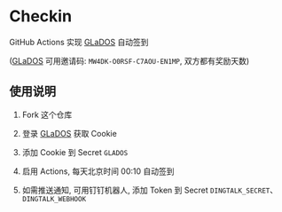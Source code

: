 # Checkin

GitHub Actions 实现 [GLaDOS][glados] 自动签到

([GLaDOS][glados] 可用邀请码: `MW4DK-O0RSF-C7AOU-EN1MP`, 双方都有奖励天数)

## 使用说明

1. Fork 这个仓库

1. 登录 [GLaDOS][glados] 获取 Cookie

1. 添加 Cookie 到 Secret `GLADOS`

1. 启用 Actions, 每天北京时间 00:10 自动签到

1. 如需推送通知, 可用钉钉机器人, 添加 Token 到 Secret `DINGTALK_SECRET`、`DINGTALK_WEBHOOK`

[glados]: https://github.com/glados-network/GLaDOS
[dingtalk-robots]: [钉钉机器人](https://open.dingtalk.com/document/robots/customize-robot-security-settings)
